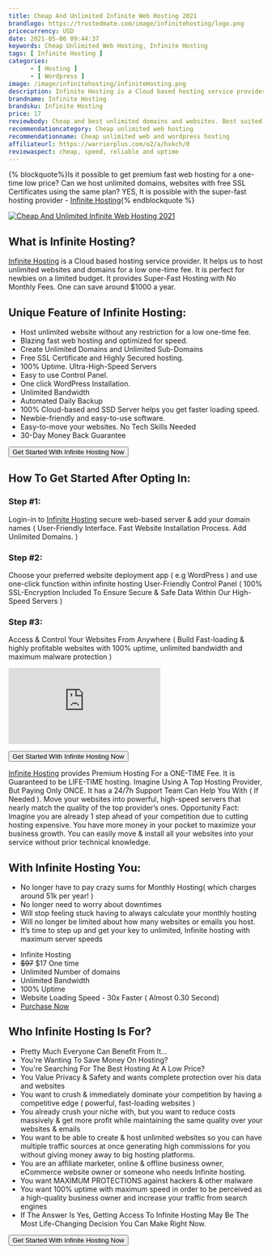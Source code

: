 ```yaml
---
title: Cheap And Unlimited Infinite Web Hosting 2021
brandlogo: https://trustedmate.com/image/infinitehosting/logo.png
pricecurrency: USD
date: 2021-05-06 09:44:37
keywords: Cheap Unlimited Web Hosting, Infinite Hosting
tags: [ Infinite Hosting ]
categories:
      - [ Hosting ]
      - [ Wordpress ]
image: /image/infinitehosting/infiniteHosting.png
description: Infinite Hosting is a Cloud based hosting service provider. It helps us to host unlimited websites and domains for a low one-time fee.
brandname: Infinite Hosting
brandsku: Infinite Hosting
price: 17
reviewbody: Cheap and best unlimited domains and websites. Best suited for wordpress beginners.
recommendationcategory: Cheap unlimited web hosting
recommendationname: Cheap unlimited web and wordpress hosting
affiliateurl: https://warriorplus.com/o2/a/hxkch/0
reviewaspect: cheap, speed, reliable and uptime
---
```

{% blockquote%}Is it possible to get premium fast web hosting for a one-time low price? Can we host unlimited domains, websites with free SSL Certificates using the same plan? YES, It is possible with the super-fast hosting provider - <a href="https://warriorplus.com/o2/a/hxkch/0" alt="Cheap And Unlimited Infinite Web Hosting 2021">Infinite Hosting</a>{% endblockquote %}

<a href="https://warriorplus.com/o2/a/hxkch/0" alt="Cheap And Unlimited Infinite Web Hosting 2021" target="_blank"><img src="/image/infinitehosting/infiniteHosting.png" alt="Cheap And Unlimited Infinite Web Hosting 2021"/></a>

## What is Infinite Hosting?
<a href="https://warriorplus.com/o2/a/hxkch/0" alt="Cheap And Unlimited Infinite Web Hosting 2021">Infinite Hosting</a> is a Cloud based hosting service provider. It helps us to host unlimited websites and domains for a low one-time fee. It is perfect for newbies on a limited budget. It provides Super-Fast Hosting with No Monthly Fees. One can save around  $1000 a  year.

## Unique Feature of Infinite Hosting:
- Host unlimited website without any restriction for a low one-time fee.
- Blazing fast web hosting and optimized for speed.
- Create Unlimited Domains and Unlimited Sub-Domains
- Free SSL Certificate and Highly Secured hosting.
- 100% Uptime. Ultra-High-Speed Servers
- Easy to use Control Panel. 
- One click WordPress Installation.
- Unlimited Bandwidth
- Automated Daily Backup
- 100% Cloud-based and SSD Server helps you get faster loading speed.
- Newbie-friendly and easy-to-use software.
- Easy-to-move your websites. No Tech Skills Needed
- 30-Day Money Back Guarantee

<button class="link-button" onclick="location.href='https://warriorplus.com/o2/a/hxkch/0';" ><span>Get Started With Infinite Hosting Now </span></button>

## How To Get Started After Opting In:
### Step #1:
Login-in to <a href="https://warriorplus.com/o2/a/hxkch/0" alt="Cheap And Unlimited Infinite Web Hosting 2021">Infinite Hosting</a> secure web-based server & add your domain names
( User-Friendly Interface. Fast Website Installation Process. Add Unlimited Domains. )

### Step #2:
Choose your preferred website deployment app ( e.g WordPress ) and use one-click function within infinite hosting User-Friendly Control Panel
( 100% SSL-Encryption Included To Ensure Secure & Safe Data Within Our High-Speed Servers )

### Step #3:
Access & Control Your Websites From Anywhere
( Build Fast-loading & highly profitable websites with 100% uptime, unlimited bandwidth and maximum malware protection )

<div class="youtube-container">
<iframe class="responsive-iframe" src="https://www.youtube.com/embed/aEJgA3cybPA" title="YouTube video player" frameborder="0" allow="accelerometer; autoplay; clipboard-write; encrypted-media; gyroscope; picture-in-picture" allowfullscreen></iframe>
</div>

<button class="link-button" onclick="location.href='https://warriorplus.com/o2/a/hxkch/0';" ><span>Get Started With Infinite Hosting Now </span></button>

<a href="https://warriorplus.com/o2/a/hxkch/0" alt="Cheap And Unlimited Infinite Web Hosting 2021">Infinite Hosting</a> provides Premium Hosting For a ONE-TIME Fee. It is Guaranteed to be LIFE-TIME hosting. Imagine Using A Top Hosting Provider, But Paying Only ONCE. It has a 24/7h Support Team Can Help You With ( If Needed ).  Move your websites into powerful, high-speed servers that nearly match the quality of the top provider’s ones. Opportunity Fact: Imagine you are already 1 step ahead of your competition due to cutting hosting expensive. You have more money in your pocket to maximize your business growth. You can easily move & install all your websites into your service without prior technical knowledge.

## With Infinite Hosting You:
- No longer have to pay crazy sums for Monthly Hosting( which charges around 51k per year! )
- No longer need to worry about downtimes
- Will stop feeling stuck having to always calculate your monthly hosting
- Will no longer be limited about how many websites or emails you host.
- It’s time to step up and get your key to unlimited, Infinite hosting with maximum server speeds

<div>
<div class="pricing-columns float-right">
  <ul class="price">
    <li class="price-header list box1">Infinite Hosting</li>
    <li class="price-bg list"><del>$97</del>  $17 One time</li>
    <li class="list">Unlimited Number of domains</li>
    <li class="list">Unlimited Bandwidth</li>
    <li class="list">100% Uptime</li>
    <li class="list">Website Loading Speed - 30x Faster ( Almost 0.30 Second)</li>
    <li class="price-bg list"><a href="https://warriorplus.com/o2/a/hxkch/0">Purchase Now</a></li>
  </ul>
</div>
</div>

## Who Infinite Hosting Is For?
- Pretty Much Everyone Can Benefit From It...
- You're Wanting To Save Money On Hosting?
- You're Searching For The Best Hosting At A Low Price?
- You Value Privacy & Safety and wants complete protection over his data and websites
- You want to crush & immediately dominate your competition by having a competitive edge ( powerful, fast-loading websites )
- You already crush your niche with, but you want to reduce costs massively & get more profit while maintaining the same quality over your websites & emails
- You want to be able to create & host unlimited websites so you can have multiple traffic sources at once generating high commissions for you without giving money away to big hosting platforms.
- You are an affiliate marketer, online & offline business owner, eCommerce website owner or someone who needs Infinite hosting.
- You want MAXIMUM PROTECTIONS against hackers & other malware
- You want 100% uptime with maximum speed in order to be perceived as a high-quality business owner and increase your traffic from search engines
- If The Answer Is Yes, Getting Access To Infinite Hosting May Be The Most Life-Changing Decision You Can Make Right Now.

<button class="link-button" onclick="location.href='https://warriorplus.com/o2/a/hxkch/0';" ><span>Get Started With Infinite Hosting Now </span></button>